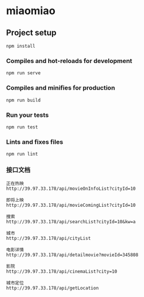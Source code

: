 # miaomiao

## Project setup
```
npm install
```

### Compiles and hot-reloads for development
```
npm run serve
```

### Compiles and minifies for production
```
npm run build
```

### Run your tests
```
npm run test
```

### Lints and fixes files
```
npm run lint
```

### 接口文档
```
正在热映
http://39.97.33.178/api/movieOnInfoList?cityId=10

即将上映
http://39.97.33.178/api/movieComingList?cityId=10

搜索
http://39.97.33.178/api/searchList?cityId=10&kw=a

城市
http://39.97.33.178/api/cityList

电影详情
http://39.97.33.178/api/detailmovie?movieId=345808

影院
http://39.97.33.178/api/cinemaList?city=10

城市定位
http://39.97.33.178/api/getLocation
```

